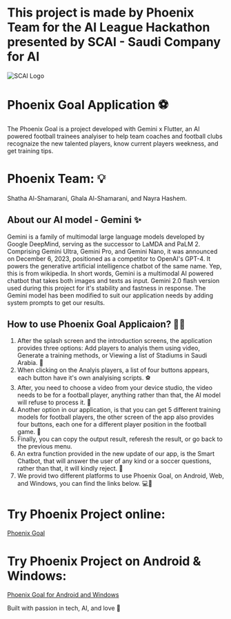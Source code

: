 # This project is made by Phoenix Team for the AI League Hackathon presented by SCAI - Saudi Company for AI
![SCAI Logo](https://argaamplus.s3.amazonaws.com/35276c5e-90cc-4878-8101-9c36e14b9768.png)

# Phoenix Goal Application ⚽️
The Phoenix Goal is a project developed with Gemini x Flutter, an AI powered football trainees analyiser to help team coaches and football clubs recognaize the new talented players, know current players weekness, and get training tips.

# Phoenix Team: 💡
Shatha Al-Shamarani, Ghala Al-Shamarani, and Nayra Hashem.

## About our AI model - Gemini ✨
Gemini is a family of multimodal large language models developed by Google DeepMind, serving as the successor to LaMDA and PaLM 2. Comprising Gemini Ultra, Gemini Pro, and Gemini Nano, it was announced on December 6, 2023, positioned as a competitor to OpenAI's GPT-4. It powers the generative artificial intelligence chatbot of the same name. Yep, this is from wikipedia. In short words, Gemini is a multimodal AI powered chatbot that takes both images and texts as input.
Gemini 2.0 flash version used during this project for it's stability and fastness in response.
The Gemini model has been modified to suit our application needs by adding system prompts to get our results.


## How to use Phoenix Goal Applicaion? 👨‍💻
1. After the splash screen and the introduction screens, the application provides three options: Add players to analyis them using video, Generate a training methods, or Viewing a list of Stadiums in Saudi Arabia. 🔆
2. When clicking on the Analyis players, a list of four buttons appears, each button have it's own analyising scripts. ⚽️
3. After, you need to choose a video from your device studio, the video needs to be for a football player, anything rather than that, the AI model will refuse to process it. 🥅
4. Another option in our application, is that you can get 5 different training models for football players, the other screen of the app also provides four buttons, each one for a different player position in the football game. 🏅
5. Finally, you can copy the output result, referesh the result, or go back to the previous menu.
6. An extra function provided in the new update of our app, is the Smart Chatbot, that will answer the user of any kind or a soccer questions, rather than that, it will kindly reject. 📣 
7. We provid two different platforms to use Phoenix Goal, on Android, Web, and Windows, you can find the links below. 💻📱

# Try Phoenix Project online:
[Phoenix Goal](https://phoenix.starcodedev.com)

# Try Phoenix Project on Android & Windows:
[Phoenix Goal for Android and Windows](https://drive.google.com/drive/folders/1Ymbjisk16gqvtTfZ4tfK5GwnhApc2jPy?usp=drive_link)

Built with passion in tech, AI, and love 💙
